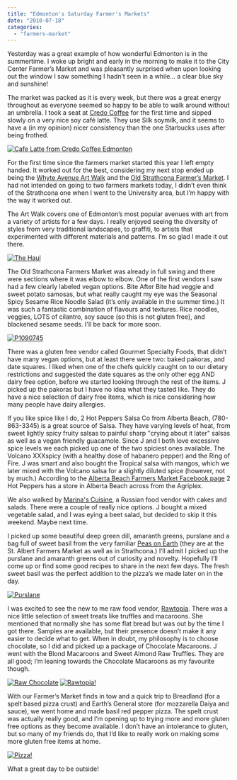 ```yaml
---
title: "Edmonton's Saturday Farmer's Markets"
date: "2010-07-18"
categories:
  - "farmers-market"
---
```


Yesterday was a great example of how wonderful Edmonton is in the summertime. I woke up bright and early in the morning to make it to the City Center Farmer’s Market and was pleasantly surprised when upon looking out the window I saw something I hadn’t seen in a while… a clear blue sky and sunshine!  

The market was packed as it is every week, but there was a great energy throughout as everyone seemed so happy to be able to walk around without an umbrella. I took a seat at [Credo Coffee](http://credocoffee.ca/) for the first time and sipped slowly on a very nice soy café latte. They use Silk soymilk, and it seems to have a (in my opinion) nicer consistency than the one Starbucks uses after being frothed.  


[![Cafe Latte from Credo Coffee Edmonton](images/4805590215_0137420868.jpg)](http://www.flickr.com/photos/prairiev/4805590215/ "Cafe Latte from Credo Coffee Edmonton by MeShellG, on Flickr")


For the first time since the farmers market started this year I left empty handed. It worked out for the best, considering my next stop ended up being the [Whyte Avenue Art Walk](http://art-walk.ca/) and the [Old Strathcona Farmer’s Market](http://www.osfm.ca/). I had not intended on going to two farmers markets today, I didn’t even think of the Strathcona one when I went to the University area, but I’m happy with the way it worked out.  

The Art Walk covers one of Edmonton’s most popular avenues with art from a variety of artists for a few days. I really enjoyed seeing the diversity of styles from very traditional landscapes, to graffiti, to artists that experimented with different materials and patterns. I’m so glad I made it out there.  


[![The Haul](images/4806212896_9ebaa2d413.jpg)](http://www.flickr.com/photos/prairiev/4806212896/ "The Haul by MeShellG, on Flickr")


The Old Strathcona Farmers Market was already in full swing and there were sections where it was elbow to elbow. One of the first vendors I saw had a few clearly labeled vegan options. Bite After Bite had veggie and sweet potato samosas, but what really caught my eye was the Seasonal Spicy Sesame Rice Noodle Salad (it’s only available in the summer time.) It was such a fantastic combination of flavours and textures. Rice noodles, veggies, LOTS of cilantro, soy sauce (so this is not gluten free), and blackened sesame seeds. I'll be back for more soon.  


[![P1090745](images/4806213102_29ac451861.jpg)](http://www.flickr.com/photos/prairiev/4806213102/ "P1090745 by MeShellG, on Flickr")


There was a gluten free vendor called Gourmet Specialty Foods, that didn’t have many vegan options, but at least there were two: baked pakoras, and date squares. I liked when one of the chefs quickly caught on to our dietary restrictions and suggested the date squares as the only other egg AND dairy free option, before we started looking through the rest of the items. J picked up the pakoras but I have no idea what they tasted like. They do have a nice selection of dairy free items, which is nice considering how many people have dairy allergies.  

If you like spice like I do, 2 Hot Peppers Salsa Co from Alberta Beach, (780-863-3345) is a great source of Salsa. They have varying levels of heat, from sweet lightly spicy fruity salsas to painful sharp "crying about it later" salsas as well as a vegan friendly guacamole. Since J and I both love excessive spice levels we each picked up one of the two spiciest ones available. The Volcano XXXspicy (with a healthy dose of habanero pepper) and the Ring of Fire. J was smart and also bought the Tropical salsa with mangos, which we later mixed with the Volcano salsa for a slightly diluted spice (however, not by much.) According to the [Alberta Beach Farmers Market Facebook page](http://www.facebook.com/pages/Alberta-Beach-Farmers-Market/121954174495754) 2 Hot Peppers has a store in Alberta Beach across from the Agriplex.  

We also walked by [Marina's Cuisine](http://marinascuisine.com/), a Russian food vendor with cakes and salads. There were a couple of really nice options. J bought a mixed vegetable salad, and I was eying a beet salad, but decided to skip it this weekend. Maybe next time.  

I picked up some beautiful deep green dill, amaranth greens, purslane and a bag full of sweet basil from the very familiar [Peas on Earth](http://www.peasonearth.ca/) (they are at the St. Albert Farmers Market as well as in Strathcona.) I’ll admit I picked up the purslane and amaranth greens out of curiosity and novelty. Hopefully I’ll come up or find some good recipes to share in the next few days. The fresh sweet basil was the perfect addition to the pizza’s we made later on in the day.  


[![Purslane](images/4805590631_5765b3154f.jpg)](http://www.flickr.com/photos/prairiev/4805590631/ "Purslane by MeShellG, on Flickr")


I was excited to see the new to me raw food vendor, [Rawtopia](http://www.rawtopia.ca/). There was a nice little selection of sweet treats like truffles and macaroons. She mentioned that normally she has some flat bread but was out by the time I got there. Samples are available, but their presence doesn’t make it any easier to decide what to get. When in doubt, my philosophy is to choose chocolate, so I did and picked up a package of Chocolate Macaroons. J went with the Blond Macaroons and Sweet Almond Raw Truffles. They are all good; I’m leaning towards the Chocolate Macaroons as my favourite though.  


[![Raw Chocolate](images/4805590261_ef058c847c_m.jpg)](http://www.flickr.com/photos/prairiev/4805590261/ "Raw Chocolate by MeShellG, on Flickr") [![Rawtopia!](images/4806212978_216fa88532_m.jpg)](http://www.flickr.com/photos/prairiev/4806212978/ "Rawtopia! by MeShellG, on Flickr")


With our Farmer’s Market finds in tow and a quick trip to Breadland (for a spelt based pizza crust) and Earth’s General store (for mozzarella Daiya and sauce), we went home and made basil red pepper pizza. The spelt crust was actually really good, and I’m opening up to trying more and more gluten free options as they become available. I don’t have an intolerance to gluten, but so many of my friends do, that I’d like to really work on making some more gluten free items at home.  


[![Pizza!](images/4805625869_34b29da280.jpg)](http://www.flickr.com/photos/prairiev/4805625869/ "Pizza! by MeShellG, on Flickr")


What a great day to be outside!
